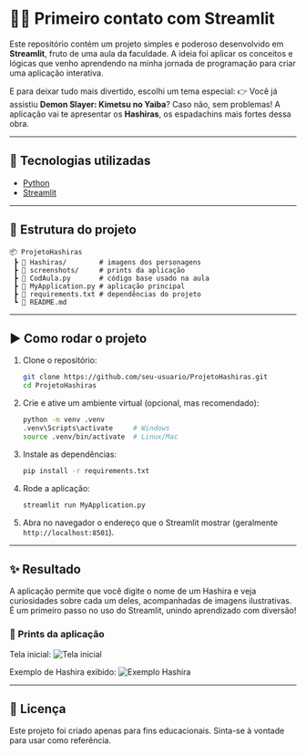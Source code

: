 # 🧑‍💻 Primeiro contato com Streamlit

Este repositório contém um projeto simples e poderoso desenvolvido em **Streamlit**, fruto de uma aula da faculdade.
A ideia foi aplicar os conceitos e lógicas que venho aprendendo na minha jornada de programação para criar uma aplicação interativa.

E para deixar tudo mais divertido, escolhi um tema especial:
👉 Você já assistiu **Demon Slayer: Kimetsu no Yaiba**?
Caso não, sem problemas! A aplicação vai te apresentar os **Hashiras**, os espadachins mais fortes dessa obra.

---

## 🚀 Tecnologias utilizadas

* [Python](https://www.python.org/)
* [Streamlit](https://streamlit.io/)

---

## 📂 Estrutura do projeto

```
📦 ProjetoHashiras
 ┣ 📂 Hashiras/        # imagens dos personagens
 ┣ 📂 screenshots/     # prints da aplicação
 ┣ 📜 CodAula.py       # código base usado na aula
 ┣ 📜 MyApplication.py # aplicação principal
 ┣ 📜 requirements.txt # dependências do projeto
 ┗ 📜 README.md
```

---

## ▶️ Como rodar o projeto

1. Clone o repositório:

   ```bash
   git clone https://github.com/seu-usuario/ProjetoHashiras.git
   cd ProjetoHashiras
   ```

2. Crie e ative um ambiente virtual (opcional, mas recomendado):

   ```bash
   python -m venv .venv
   .venv\Scripts\activate     # Windows
   source .venv/bin/activate  # Linux/Mac
   ```

3. Instale as dependências:

   ```bash
   pip install -r requirements.txt
   ```

4. Rode a aplicação:

   ```bash
   streamlit run MyApplication.py
   ```

5. Abra no navegador o endereço que o Streamlit mostrar (geralmente `http://localhost:8501`).

---

## ✨ Resultado

A aplicação permite que você digite o nome de um Hashira e veja curiosidades sobre cada um deles, acompanhadas de imagens ilustrativas.
É um primeiro passo no uso do Streamlit, unindo aprendizado com diversão!

### 📸 Prints da aplicação

Tela inicial:
![Tela inicial](screenshots/tela_inicial.png)

Exemplo de Hashira exibido:
![Exemplo Hashira](screenshots/exemplo_hashira.png)

---

## 📜 Licença

Este projeto foi criado apenas para fins educacionais.
Sinta-se à vontade para usar como referência.
